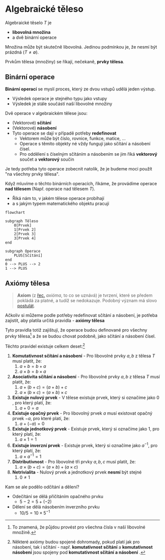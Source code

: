 # Algebraické těleso

Algebraické těselo $T$ je 
- **libovolná množina**
- a dvě binární operace

Množina může být skutečně libovolná. Jedinou podmínkou je, že nesmí být prázdná ($T\not= \emptyset$).

Prvkům tělesa (množiny) se říkají, nečekaně, **prvky tělesa**.

## Binární operace
**Binární operací** se myslí proces, který ze dvou vstupů udělá jeden výstup. 
- Výsledek operace je stejného typu jako vstupy
- Výsledek je stále součástí naší libovolné množiny 

Dvě operace v algebraickém tělese jsou:
- (Vektorové) **sčítání**
- (Vektorové) **násobení**
- Tyto operace se dají v případě potřeby **redefinovat**
	- Vektorem může být číslo, rovnice, funkce, matice, ...
	- Operace s těmito objekty né vždy fungují jako sčítání a násobení čísel.
	- Pro oddělení s číselným sčítáním a násobením se jim říká **vektorový** součet a **vektorový** součin

Je tedy potřeba tyto operace zobecnit natolik, že je budeme moci použít "na všechny prvky tělesa".

Když mluvíme o těchto binárních operacích, říkáme, že provádíme operace **nad tělesem** (Např. operace nad tělesem $T$).
- Říká nám to, v jakém tělese operace probíhají
- a s jakým typem matematického objektu pracují

```mermaid
flowchart

subgraph Těleso
	0[Prvek]
	1[Prvek 2]
	2[Prvek 3]
	3[Prvek 4]
end

subgraph Operace
	PLUS[Sčítání]
end
0 --> PLUS --> 2
1 --> PLUS

```

## Axiómy tělesa

> **Axiom** (z [řec.](https://cs.wikipedia.org/wiki/%C5%98e%C4%8Dtina "Řečtina") _axióma_, to co se uznává) je tvrzení, které se předem pokládá za platné, a tudíž se nedokazuje. Podobný význam má slovo [postulát](https://cs.wikipedia.org/wiki/Postul%C3%A1t "Postulát").

Ačkoliv si můžeme podle potřeby redefinovat sčítání a násobení, je potřeba zajistit, aby platila určitá pravidla - **axiómy tělesa**

Tyto pravidla totiž zajištují, že operace budou definované pro všechny prvky tělesa[^1] a že se budou chovat podobně, jako sčítání a násobení čísel.

Těchto pravidel existuje celkem deset:[^2]

1. **Komutativnost sčítání a násobení** - Pro libovolné prvky $a, b$ z tělesa $T$ musí platit, že:
	1. $a+b = b+a$ 
	2. $a\times b = b \times a$
2. **Asociativita sčítání a násobení** - Pro libovolné prvky $a, b$ z tělesa $T$ musí platit, že:
	1. $a+(b+c) = (a+b)+c$
	2. $a\times (b\times c) =(a\times b) \times c$
3. **Existuje nulový prvek** - V tělese existuje prvek, který si označíme jako $0$ , pro který platí, že:
	1. $a+0=a$
4. **Existuje opačný prvek** - Pro libovolný prvek $a$ musí existovat opačný prvek $-a$, pro které platí, že:
	1. $a + (-a) = 0$
5. **Existuje jednotkový prvek** - Existuje prvek, který si označíme jako $1$, pro který platí, že:
	1. $a\times 1=1$
6. **Existuje inverzní prvek** - Existuje prvek, který si označíme jako $a^{-1}$, pro který platí, že:
	1. $a\times a^{-1} = 1$
7. **Distributivnost** - Pro libovolné tři prvky $a, b, c$ musí platit, že:
	1. $a\times(b+c)=(a\times b)+(a\times c)$
8. **Netrivialita** - Nulový prvek a jednotkový prvek **nesmí** být stejné
	1. $0\not=1$

Kam se ale podělo odčítání a dělení?
- Odečítání se dělá přičítáním opačného prvku
	- $5 - 2 = 5 + (-2)$
- Dělení se dělá násobením inverzního prvku
	- $10/5 = 10\times5^{-1}$

[^1]: To znamená, že půjdou provést pro všechna čísla v naší libovolné množině.
[^2]: Některé axiómy budou spojené dohromady, pokud platí jak pro násobení, tak i sčítání - např. **komutativnost sčítání** a **komutativnost násobení** jsou spojeny pod **komutativnost sčítání a násobení** .